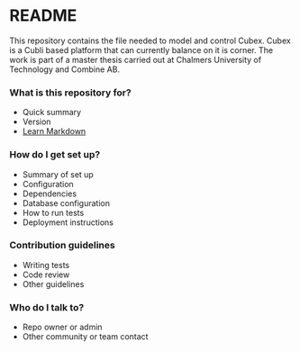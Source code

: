 # README #

This repository contains the file needed to model and control Cubex. Cubex is a Cubli based platform that can currently balance on it is corner. The work is part of a master thesis carried out at Chalmers University of Technology and Combine AB. 

### What is this repository for? ###

* Quick summary
* Version
* [Learn Markdown](https://bitbucket.org/tutorials/markdowndemo)

### How do I get set up? ###

* Summary of set up
* Configuration
* Dependencies
* Database configuration
* How to run tests
* Deployment instructions

### Contribution guidelines ###

* Writing tests
* Code review
* Other guidelines

### Who do I talk to? ###

* Repo owner or admin
* Other community or team contact